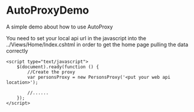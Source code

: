 AutoProxyDemo
=============

A simple demo about how to use AutoProxy

You need to set your local api url in the javascript into the ../Views/Home/Index.cshtml in order to
get the home page pulling the data correctly

    <script type="text/javascript">
        $(document).ready(function () {
            //Create the proxy
            var personsProxy = new PersonsProxy('<put your web api location>');
            
            //......
        });
    </script>
